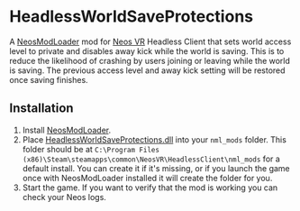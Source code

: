# HeadlessWorldSaveProtections

A [NeosModLoader](https://github.com/zkxs/NeosModLoader) mod for [Neos VR](https://neos.com/) Headless Client that sets world access level to private and disables away kick while the world is saving. This is to reduce the likelihood of crashing by users joining or leaving while the world is saving. The previous access level and away kick setting will be restored once saving finishes.

## Installation
1. Install [NeosModLoader](https://github.com/zkxs/NeosModLoader).
1. Place [HeadlessWorldSaveProtections.dll](https://github.com/Nytra/HeadlessWorldSaveProtections/releases/latest/download/HeadlessWorldSaveProtections.dll) into your `nml_mods` folder. This folder should be at `C:\Program Files (x86)\Steam\steamapps\common\NeosVR\HeadlessClient\nml_mods` for a default install. You can create it if it's missing, or if you launch the game once with NeosModLoader installed it will create the folder for you.
1. Start the game. If you want to verify that the mod is working you can check your Neos logs.
